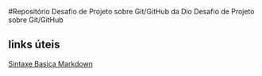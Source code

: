 #Repositório Desafio de Projeto sobre Git/GitHub da Dio
Desafio de Projeto sobre Git/GitHub

## links úteis
[Sintaxe Basica Markdown](https://www.markdownguide.org/)
